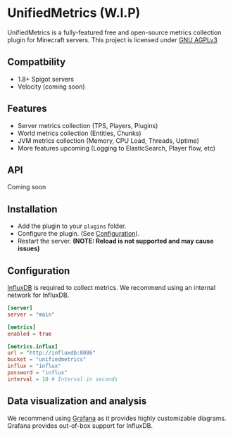 # UnifiedMetrics (W.I.P)

UnifiedMetrics is a fully-featured free and open-source metrics collection plugin for Minecraft servers.
This project is licensed under [GNU AGPLv3](LICENSE)

## Compatbility
- 1.8+ Spigot servers
- Velocity (coming soon)

## Features
- Server metrics collection (TPS, Players, Plugins)
- World metrics collection (Entities, Chunks)
- JVM metrics collection (Memory, CPU Load, Threads, Uptime)
- More features upcoming (Logging to ElasticSearch, Player flow, etc)

## API
Coming soon

## Installation

- Add the plugin to your `plugins` folder.
- Configure the plugin. (See [Configuration](#Configuration)).
- Restart the server. **(NOTE: Reload is not supported and may cause issues)**

## Configuration

[InfluxDB](https://www.influxdata.com/) is required to collect metrics.
We recommend using an internal network for InfluxDB.

```toml
[server]
server = "main"

[metrics]
enabled = true

[metrics.influx]
url = "http://influxdb:8086"
bucket = "unifiedmetrics"
influx = "influx"
password = "influx"
interval = 10 # Interval in seconds
```

## Data visualization and analysis
We recommend using [Grafana](https://grafana.com/) as it provides highly customizable diagrams.
Grafana provides out-of-box support for InfluxDB.